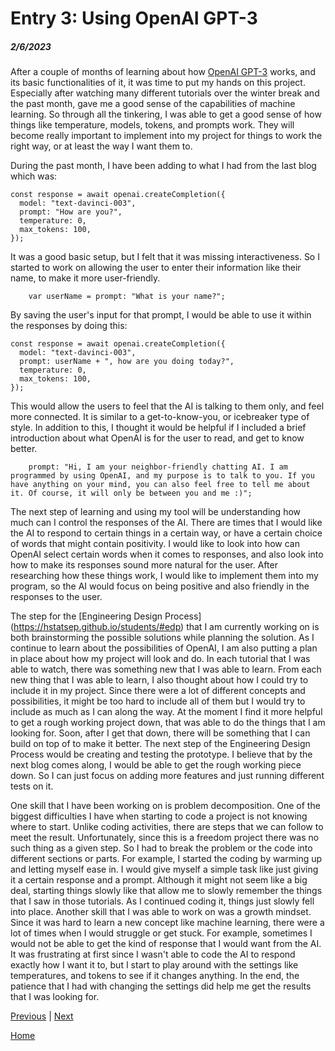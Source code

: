 # Entry 3: Using OpenAI GPT-3
##### 2/6/2023

After a couple of months of learning about how [OpenAI GPT-3](https://openai.com/api/) works, and its basic functionalities of it, it was time to put my hands on this project. Especially after watching many different tutorials over the winter break and the past month, gave me a good sense of the capabilities of machine learning. So through all the tinkering, I was able to get a good sense of how things like temperature, models, tokens, and prompts work. They will become really important to implement into my project for things to work the right way, or at least the way I want them to.

During the past month, I have been adding to what I had from the last blog which was:
```
const response = await openai.createCompletion({
  model: "text-davinci-003",
  prompt: "How are you?",
  temperature: 0,
  max_tokens: 100,
});
```
It was a good basic setup, but I felt that it was missing interactiveness. So I started to work on allowing the user to enter their information like their name, to make it more user-friendly.
```
    var userName = prompt: "What is your name?";
```
By saving the user's input for that prompt, I would be able to use it within the responses by doing this:
```
const response = await openai.createCompletion({
  model: "text-davinci-003",
  prompt: userName + ", how are you doing today?",
  temperature: 0,
  max_tokens: 100,
});
```
This would allow the users to feel that the AI is talking to them only, and feel more connected. It is similar to a get-to-know-you, or icebreaker type of style. In addition to this, I thought it would be helpful if I included a brief introduction about what OpenAI is for the user to read, and get to know better.
```
    prompt: "Hi, I am your neighbor-friendly chatting AI. I am programmed by using OpenAI, and my purpose is to talk to you. If you have anything on your mind, you can also feel free to tell me about it. Of course, it will only be between you and me :)";
```

The next step of learning and using my tool will be understanding how much can I control the responses of the AI. There are times that I would like the AI to respond to certain things in a certain way, or have a certain choice of words that might contain positivity. I would like to look into how can OpenAI select certain words when it comes to responses, and also look into how to make its responses sound more natural for the user. After researching how these things work, I would like to implement them into my program, so the AI would focus on being positive and also friendly in the responses to the user.

The step for the [Engineering Design Process] (https://hstatsep.github.io/students/#edp) that I am currently working on is both brainstorming the possible solutions while planning the solution. As I continue to learn about the possibilities of OpenAI, I am also putting a plan in place about how my project will look and do. In each tutorial that I was able to watch, there was something new that I was able to learn. From each new thing that I was able to learn, I also thought about how I could try to include it in my project. Since there were a lot of different concepts and possibilities, it might be too hard to include all of them but I would try to include as much as I can along the way. At the moment I find it more helpful to get a rough working project down, that was able to do the things that I am looking for. Soon, after I get that down, there will be something that I can build on top of to make it better. The next step of the Engineering Design Process would be creating and testing the prototype. I believe that by the next blog comes along, I would be able to get the rough working piece down. So I can just focus on adding more features and just running different tests on it.

One skill that I have been working on is problem decomposition. One of the biggest difficulties I have when starting to code a project is not knowing where to start. Unlike coding activities, there are steps that we can follow to meet the result. Unfortunately, since this is a freedom project there was no such thing as a given step. So I had to break the problem or the code into different sections or parts. For example, I started the coding by warming up and letting myself ease in. I would give myself a simple task like just giving it a certain response and a prompt. Although it might not seem like a big deal, starting things slowly like that allow me to slowly remember the things that I saw in those tutorials. As I continued coding it, things just slowly fell into place. Another skill that I was able to work on was a growth mindset. Since it was hard to learn a new concept like machine learning, there were a lot of times when I would struggle or get stuck. For example, sometimes I would not be able to get the kind of response that I would want from the AI. It was frustrating at first since I wasn't able to code the AI to respond exactly how I want it to, but I start to play around with the settings like temperatures, and tokens to see if it changes anything. In the end, the patience that I had with changing the settings did help me get the results that I was looking for.


[Previous](entry02.md) | [Next](entry04.md)

[Home](../README.md)
